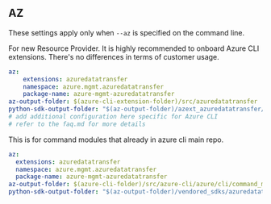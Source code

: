 ## AZ

These settings apply only when `--az` is specified on the command line.

For new Resource Provider. It is highly recommended to onboard Azure CLI extensions. There's no differences in terms of customer usage. 

``` yaml $(az) && $(target-mode) != 'core'
az:
    extensions: azuredatatransfer
    namespace: azure.mgmt.azuredatatransfer
    package-name: azure-mgmt-azuredatatransfer
az-output-folder: $(azure-cli-extension-folder)/src/azuredatatransfer
python-sdk-output-folder: "$(az-output-folder)/azext_azuredatatransfer/vendored_sdks/azuredatatransfer"
# add additional configuration here specific for Azure CLI
# refer to the faq.md for more details
```



This is for command modules that already in azure cli main repo. 
``` yaml $(az) && $(target-mode) == 'core'
az:
  extensions: azuredatatransfer
  namespace: azure.mgmt.azuredatatransfer
  package-name: azure-mgmt-azuredatatransfer
az-output-folder: $(azure-cli-folder)/src/azure-cli/azure/cli/command_modules/azuredatatransfer
python-sdk-output-folder: "$(az-output-folder)/vendored_sdks/azuredatatransfer"
``` 